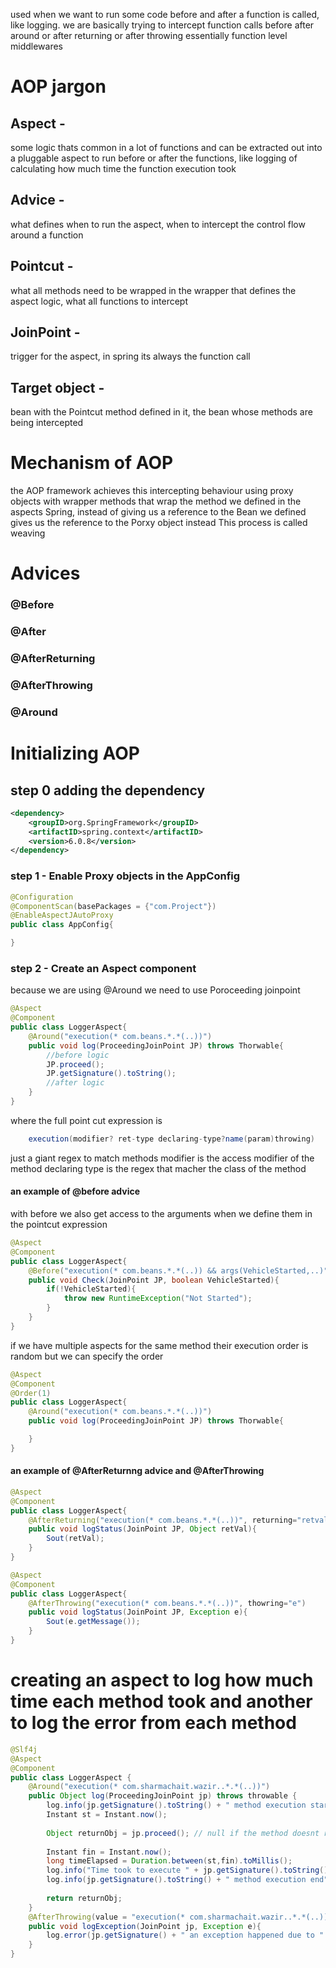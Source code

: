 used when we want to run some code before and after a function is called, like logging.
we are basically trying to intercept function calls before after around or after returning or after throwing
essentially function level middlewares

# AOP jargon
## Aspect - 
some logic thats common in a lot of functions and can be extracted out into a pluggable aspect to run before or after the functions, like logging of calculating how much time the function execution took

## Advice - 
what defines when to run the aspect, when to intercept the control flow around a function

## Pointcut - 
what all methods need to be wrapped in the wrapper that defines the aspect logic, what all functions to intercept

## JoinPoint - 
trigger for the aspect, in spring its always the function call

## Target object - 
bean with the Pointcut method defined in it, the bean whose methods are being intercepted

# Mechanism of AOP
the AOP framework achieves this intercepting behaviour using proxy objects with wrapper methods that wrap the method we defined in the aspects
Spring, instead of giving us a reference to the Bean we defined gives us the reference to the Porxy object instead
This process is called weaving

# Advices

### @Before
### @After
### @AfterReturning
### @AfterThrowing
### @Around

# Initializing AOP
## step 0 adding the dependency
```xml
<dependency>
	<groupID>org.SpringFramework</groupID>
	<artifactID>spring.context</artifactID>
	<version>6.0.8</version>
</dependency>
```
### step 1 - Enable Proxy objects in the AppConfig
```java
@Configuration
@ComponentScan(basePackages = {"com.Project"})
@EnableAspectJAutoProxy
public class AppConfig{

}
```

### step 2 - Create an Aspect component
because we are using @Around we need to use Poroceeding joinpoint
```java
@Aspect
@Component
public class LoggerAspect{
	@Around("execution(* com.beans.*.*(..))")
	public void log(ProceedingJoinPoint JP) throws Thorwable{
		//before logic
		JP.proceed();
		JP.getSignature().toString();
		//after logic
	}
}
```

where the full point cut expression is
```java
	execution(modifier? ret-type declaring-type?name(param)throwing)
```
just a giant regex to match methods
modifier is the access modifier of the method
declaring type is the regex that macher the class of the method

#### an example of @before advice
with before we also get access to the arguments when we define them in the pointcut expression
```java
@Aspect
@Component
public class LoggerAspect{
	@Before("execution(* com.beans.*.*(..)) && args(VehicleStarted,..)")
	public void Check(JoinPoint JP, boolean VehicleStarted){
		if(!VehicleStarted){
			throw new RuntimeException("Not Started");
		}
	}
}
```

if we have multiple aspects for the same method their execution order is random
but we can specify the order
```java
@Aspect
@Component
@Order(1)
public class LoggerAspect{
	@Around("execution(* com.beans.*.*(..))")
	public void log(ProceedingJoinPoint JP) throws Thorwable{

	}
}
```

#### an example of @AfterReturnng advice and @AfterThrowing
```java
@Aspect
@Component
public class LoggerAspect{
	@AfterReturning("execution(* com.beans.*.*(..))", returning="retval")
	public void logStatus(JoinPoint JP, Object retVal){
		Sout(retVal);
	}
}
```

```java
@Aspect
@Component
public class LoggerAspect{
	@AfterThrowing("execution(* com.beans.*.*(..))", thowring="e")
	public void logStatus(JoinPoint JP, Exception e){
		Sout(e.getMessage());
	}
}
```

# creating an aspect to log how much time each method took and another to log the error from each method
```java
@Slf4j
@Aspect
@Component
public class LoggerAspect {
	@Around("execution(* com.sharmachait.wazir..*.*(..))")
	public Object log(ProceedingJoinPoint jp) throws throwable {
		log.info(jp.getSignature().toString() + " method execution start");
		Instant st = Instant.now();
		
		Object returnObj = jp.proceed(); // null if the method doesnt return anything
		
		Instant fin = Instant.now();
		long timeElapsed = Duration.between(st,fin).toMillis();
		log.info("Time took to execute " + jp.getSignature().toString() + " " + timeElapsed);
		log.info(jp.getSignature().toString() + " method execution end");
		
		return returnObj;
	}
	@AfterThrowing(value = "execution(* com.sharmachait.wazir..*.*(..))")
	public void logException(JoinPoint jp, Exception e){
		log.error(jp.getSignature() + " an exception happened due to " + e.getMessage());
	}
}
```